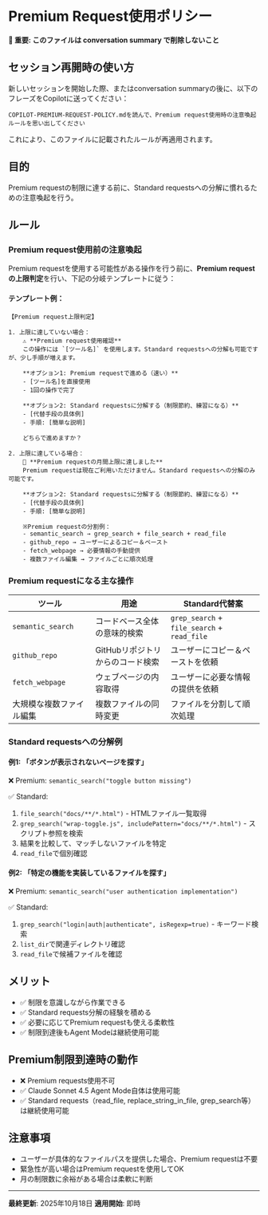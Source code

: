 # Premium Request使用ポリシー

**🚨 重要: このファイルは conversation summary で削除しないこと**

## セッション再開時の使い方

新しいセッションを開始した際、またはconversation summaryの後に、以下のフレーズをCopilotに送ってください：

```
COPILOT-PREMIUM-REQUEST-POLICY.mdを読んで、Premium request使用時の注意喚起ルールを思い出してください
```

これにより、このファイルに記載されたルールが再適用されます。

## 目的
Premium requestの制限に達する前に、Standard requestsへの分解に慣れるための注意喚起を行う。

## ルール

### Premium request使用前の注意喚起
Premium requestを使用する可能性がある操作を行う前に、**Premium requestの上限判定**を行い、下記の分岐テンプレートに従う：

#### テンプレート例：
```
【Premium request上限判定】

1. 上限に達していない場合：
	⚠️ **Premium request使用確認**
	この操作には `[ツール名]` を使用します。Standard requestsへの分解も可能ですが、少し手順が増えます。

	**オプション1: Premium requestで進める（速い）**
	- [ツール名]を直接使用
	- 1回の操作で完了

	**オプション2: Standard requestsに分解する（制限節約、練習になる）**
	- [代替手段の具体例]
	- 手順: [簡単な説明]

	どちらで進めますか？

2. 上限に達している場合：
	🚫 **Premium requestの月間上限に達しました**
	Premium requestは現在ご利用いただけません。Standard requestsへの分解のみ可能です。

	**オプション2: Standard requestsに分解する（制限節約、練習になる）**
	- [代替手段の具体例]
	- 手順: [簡単な説明]

	※Premium requestの分割例：
	- semantic_search → grep_search + file_search + read_file
	- github_repo → ユーザーによるコピー＆ペースト
	- fetch_webpage → 必要情報の手動提供
	- 複数ファイル編集 → ファイルごとに順次処理
```

### Premium requestになる主な操作

| ツール | 用途 | Standard代替案 |
|--------|------|---------------|
| `semantic_search` | コードベース全体の意味的検索 | `grep_search` + `file_search` + `read_file` |
| `github_repo` | GitHubリポジトリからのコード検索 | ユーザーにコピー＆ペーストを依頼 |
| `fetch_webpage` | ウェブページの内容取得 | ユーザーに必要な情報の提供を依頼 |
| 大規模な複数ファイル編集 | 複数ファイルの同時変更 | ファイルを分割して順次処理 |

### Standard requestsへの分解例

#### 例1: 「ボタンが表示されないページを探す」
❌ Premium: `semantic_search("toggle button missing")`

✅ Standard:
1. `file_search("docs/**/*.html")` - HTMLファイル一覧取得
2. `grep_search("wrap-toggle.js", includePattern="docs/**/*.html")` - スクリプト参照を検索
3. 結果を比較して、マッチしないファイルを特定
4. `read_file`で個別確認

#### 例2: 「特定の機能を実装しているファイルを探す」
❌ Premium: `semantic_search("user authentication implementation")`

✅ Standard:
1. `grep_search("login|auth|authenticate", isRegexp=true)` - キーワード検索
2. `list_dir`で関連ディレクトリ確認
3. `read_file`で候補ファイルを確認

## メリット
- ✅ 制限を意識しながら作業できる
- ✅ Standard requests分解の経験を積める
- ✅ 必要に応じてPremium requestも使える柔軟性
- ✅ 制限到達後もAgent Modeは継続使用可能

## Premium制限到達時の動作
- ❌ Premium requests使用不可
- ✅ Claude Sonnet 4.5 Agent Mode自体は使用可能
- ✅ Standard requests（read_file, replace_string_in_file, grep_search等）は継続使用可能

## 注意事項
- ユーザーが具体的なファイルパスを提供した場合、Premium requestは不要
- 緊急性が高い場合はPremium requestを使用してOK
- 月の制限数に余裕がある場合は柔軟に判断

---
**最終更新**: 2025年10月18日
**適用開始**: 即時
